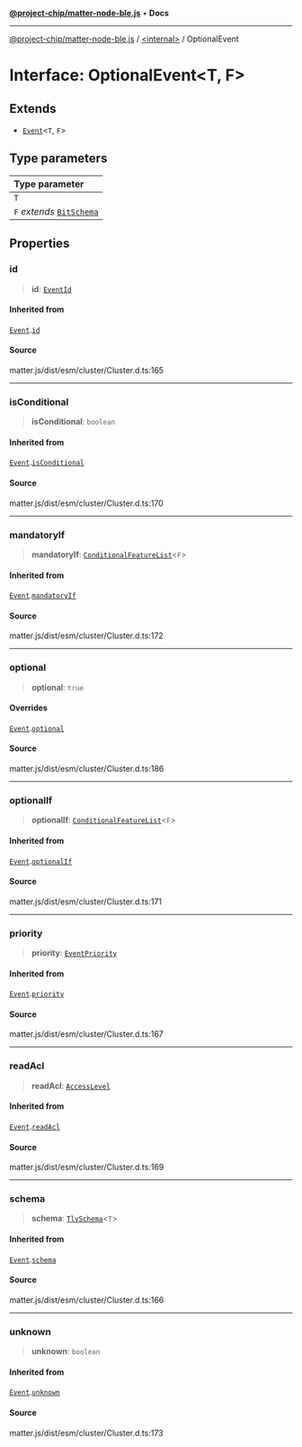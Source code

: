 [**@project-chip/matter-node-ble.js**](../../README.md) • **Docs**

***

[@project-chip/matter-node-ble.js](../../globals.md) / [\<internal\>](../README.md) / OptionalEvent

# Interface: OptionalEvent\<T, F\>

## Extends

- [`Event`](Event.md)\<`T`, `F`\>

## Type parameters

| Type parameter |
| :------ |
| `T` |
| `F` *extends* [`BitSchema`](../README.md#bitschema) |

## Properties

### id

> **id**: [`EventId`](../README.md#eventid-1)

#### Inherited from

[`Event`](Event.md).[`id`](Event.md#id)

#### Source

matter.js/dist/esm/cluster/Cluster.d.ts:165

***

### isConditional

> **isConditional**: `boolean`

#### Inherited from

[`Event`](Event.md).[`isConditional`](Event.md#isconditional)

#### Source

matter.js/dist/esm/cluster/Cluster.d.ts:170

***

### mandatoryIf

> **mandatoryIf**: [`ConditionalFeatureList`](../README.md#conditionalfeaturelistf)\<`F`\>

#### Inherited from

[`Event`](Event.md).[`mandatoryIf`](Event.md#mandatoryif)

#### Source

matter.js/dist/esm/cluster/Cluster.d.ts:172

***

### optional

> **optional**: `true`

#### Overrides

[`Event`](Event.md).[`optional`](Event.md#optional)

#### Source

matter.js/dist/esm/cluster/Cluster.d.ts:186

***

### optionalIf

> **optionalIf**: [`ConditionalFeatureList`](../README.md#conditionalfeaturelistf)\<`F`\>

#### Inherited from

[`Event`](Event.md).[`optionalIf`](Event.md#optionalif)

#### Source

matter.js/dist/esm/cluster/Cluster.d.ts:171

***

### priority

> **priority**: [`EventPriority`](../enumerations/EventPriority.md)

#### Inherited from

[`Event`](Event.md).[`priority`](Event.md#priority)

#### Source

matter.js/dist/esm/cluster/Cluster.d.ts:167

***

### readAcl

> **readAcl**: [`AccessLevel`](../enumerations/AccessLevel.md)

#### Inherited from

[`Event`](Event.md).[`readAcl`](Event.md#readacl)

#### Source

matter.js/dist/esm/cluster/Cluster.d.ts:169

***

### schema

> **schema**: [`TlvSchema`](../classes/TlvSchema.md)\<`T`\>

#### Inherited from

[`Event`](Event.md).[`schema`](Event.md#schema)

#### Source

matter.js/dist/esm/cluster/Cluster.d.ts:166

***

### unknown

> **unknown**: `boolean`

#### Inherited from

[`Event`](Event.md).[`unknown`](Event.md#unknown)

#### Source

matter.js/dist/esm/cluster/Cluster.d.ts:173
